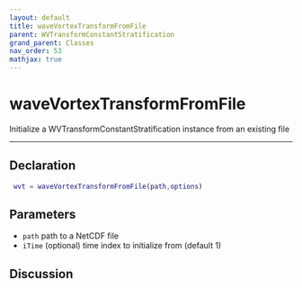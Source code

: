 ```yaml
---
layout: default
title: waveVortexTransformFromFile
parent: WVTransformConstantStratification
grand_parent: Classes
nav_order: 53
mathjax: true
---
```


#  waveVortexTransformFromFile

Initialize a WVTransformConstantStratification instance from an existing file


---

## Declaration
```matlab
 wvt = waveVortexTransformFromFile(path,options)
```
## Parameters
+ `path`  path to a NetCDF file
+ `iTime`  (optional) time index to initialize from (default 1)

## Discussion

        
